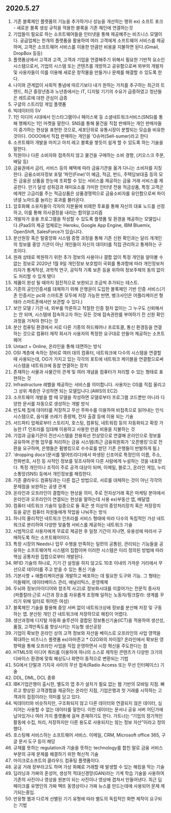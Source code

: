 ## 2020.5.27

1. 기존 블록체인 플랫폼의 기능을 추가하거나 성능을 개선하는 행위 ex) 소프트 포크 - 새로운 블록 생성 규칙을 적용한 블록을 기존 체인에 연결하는것
2. 기업들이 필요로 하는 소프트웨어들을 인터넷을 통해 제공해주는 비즈니스 모델이다. 공급업체는 한개의 플랫폼을 활용하여 여러 고객에게 소프트웨어 서비스를 제공하며, 고객은 소프트웨어 서비스를 이용한 만큼만 비용을 지불하면 된다.(Gmail, DropBox 등등)
3. 플랫폼상에서 고객과 고객, 고객과 기업을 연결해주기 위해서 필요한 기반적 요소인 시스템으로서, 기업의 시스템 또는 콘텐츠를 개방하고 공유함으로써 외부의 개발자 및 사용자들이 이를 이용해 새로운 창작물을 만들거나 문제를 해결할 수 있도록 한다.
4. 나이와 관계없이 사회적 통념에 따르기보다 내가 원하는 가치를 추구하는 최근의 트렌드, 최근 중장년층과 노년층에서는 IT, 디지털 기기의 수요가 급증하였고 청년들은 레트로에 대한 관심이 급증
5. 구글의 스트리밍 게임 플랫폼
6. 빅데이터의 5V
7. 1인 미디어 시대에서 인스타그램이나 페이스북 등 소셜네트워크서비스(SNS)를 통해 행해지는 1인 마켓을 말한다. SNS를 통해 물건을 직접 판매하는 개인 판매자들이  증가하는 현상을 표현한 것으로, 세포단위로 유통시장이 분할되는 모습을 비유한 것이다. OOOO에서 직접 판매하는 개인을 'O슈머(Sell-sumer)라고 한다               
8. 소프트웨어 개발을 마치고 마치 레고 블록을 쌓듯이 쉽게 할 수 있도록 하는 기술을 말한다.
9. 직원이나 다른 소비자와 접촉하지 않고 물건을 구매하는 소비 경향, (키오스크 주문, 배달 등)
10. 금융권에서 금리, 서비스 등의 혜택에 따라 금융기관을 옮겨 다니는 소비자를 지칭한다. 금융소비자정보 포털 ‘파인(Fine)'이 예금, 적금, 펀드, 주택담보대출 등의 모든 금융권 상품을 한눈에 조회할 수 있는 서비스를 제공하는 금융 거래 서비스를 제공한다. 만기 달성 성취감과 재미요소를 가미한 인터넷 전용 적금상품, 특정 고객군에게만 고금리를 주는 적금상품은 상품경쟁력으로 금융소비자를 유인함으로써 파이낸셜 노마드를 늘리는 효과를 불러온다.
11. 암호화폐 소유자들이 각자의 지분율에 비례한 투표를 통해 자신의 대표 노드를 선정하고, 이를 통해 의사결정을 내리는 합의알고리즘
12. 개발자가 응용 프로그램을 작성할 수 있도록 플랫폼 및 환경을 제공하는 모델입니다.(PaaS의 제공 업체로는 Heroku, Google App Engine, IBM Bluemix, OpenShift, SalesForce가 있습니다.
13. 분산원장 혹은 탈중앙화 시스템 증명 과정을 통해 기존 신원 확인과는 달리 개개인의 정보를 중앙 기관이 아닌 개인들이 자신의 데이터를 직접 관리하고 통제하는 구조이다.
14. 원래 상태로 복원하기 위한 추가 정보의 사용이나 결합 없이 특정 개인을 알아볼 수 없는 정보로 2020년 1월 9일 개인정보 보호법이 국회를 통과함에 따라 개인정보처리자가 통계작성, 과학적 연구, 공익적 기록 보존 등을 위하여 정보주체의 동의 없이도 처리할 수 있게 됐다 
15. 제품이 완성 될 때까지 점진적으로 보완되고 조금씩 추가되는 테스트.
16. 기존의 공인인증서를 대체하기 위해 은행권이 도입한 블록체인 기반 인증 서비스(기존 인증서는 pc와 스마트폰 모두에 저장 가능한 반면, 뱅크사인은 어플리케이션 형태라 스마트폰에서만 보관할 수 있다.)                
17. 보안 모델 / 기관 내, 외부를 막론하고 적절한 인증 절차 없이는 그 누구도 신뢰해서는 안 되며, 시스템에 접속하고자 하는 모든 것에 접속권한를 부여하기 전 신원 확인 과정을 거쳐야 한다는 것
18. 분산 컴퓨팅 환경에서 서로 다른 기종의 하드웨어나 프로토콜, 통신 환경등을 연결하는 것으로 컴퓨터 제작 회사가 사용자의 특정한 요구대로 만들어 제공하는 소프트웨어
19. Untact + Online, 온라인을 통해 대면하는 방식
20. OSI 계층에 속하는 장비로 여러 대의 컴퓨터, 네트워크에 다수의 시스템을 연결할 때 사용되는데, OO가 가지고 있는 각각의 포트에 네트워크 케이블을 연결함으로써 시스템을 네트워크에 동참 연결하는 장치
21. 존재하는 사물과 사물간의 관계 및 여러 개념을 컴퓨터가 처리할 수 있는 형태로 표현하는 것
22. Infrastructure 레벨을 제공하는 서비스를 의미합니다. 사용자는 OS를 직접 올리고 그 상위 계층만 구성하면 되는 모델입니다.(AWS의 EC2)
23. 소프트웨어 개발을 할 때 모델을 작성하면 모델로부터 프로그램 코드뿐만 아니라 다양한 문서를 자동으로 생성하는 개발 방식
24. 반도체 칩에 데이터를 저장하고 무선 주파수를 이용하여 비접촉으로 읽어내는 인식시스템으로, 음식물 쓰레기 종량제, 전자 출결 등에 이용 되는 기술
25. 서드파티 업체로부터 스토리지, 호스팅, 컴퓨팅, 네트워킹 등의 자동화되고 확장 가능한 IT 인프라를 임대해 이용하고 사용한 만큼 비용을 지불하는 것
26. 기업과 금융기관이 전산시스템을 전용회선 전상망으로 연결해 온라인으로 정보를 공유하며 은행 업무를 처리하는 금융 시스템(최근 금융위원회가 '오픈뱅킹'으로 전환을 요구하며, 은행들은 펌뱅킹으로 수수료를 받던 기존 은행들이 반발하게 됨.)
27. 'dropping docs‘(문서를 떨어뜨리다)에서 파생된 신조어로 특정인의 이름, 주소, 전화번호, 사진 등 사적인 정보를 뒷조사하여 다른 사람에게 누설하는 것을 내포한다.  특정 개인이나 조직이 주로 공격 대상이 되며, 이메일, 블로그, 온라인 게임, 누리소통망(SNS) 등에서 개인정보를 해킹한다.
28. 기존 클라우드 컴퓨팅과는 다른 접근 방법으로, 서로를 대체하는 것이 아닌 각각의 문제점을 보완하는 공생 관계
29. 온라인과 오프라인이 결합하는 현상을 의미, 주로 전자상거래 혹은 마케팅 분야에서 온라인과 오프라인이 연결되는 현상을 말하는데 사용 ex)부동산 앱, 배달앱
30. 컴퓨터 네트워크 기술의 일종으로 둘 혹은 셋 이상의 중앙처리장치 혹은 저장장치 등을 같은 컴퓨터 자원들에게 작업을 나눠주는 방식
31. 하나의 물리적인 네트워크 인프라를 서비스 형태에 따라 다수의 독립적인 가상 네트워크로 분리하여 다양한 맞춤형 서비스를 제공하는 네트워크 기술
32. 시범적으로 사용자에게 무료로 제공한 후 일정 기간이 지나면, 유용성에 따라서 구매하도록 하는 소프트웨어이다.
33. 특정 시장의 Needs나 업무 수행을 만족하는 일련의 공통된, 관리되는 기능들을 공유하는 소프트웨어적 시스템의 집합이며 이러한 시스템은 미리 정의된 방법에 따라 핵심 공통자원 집합으로부터 개발된다.
34.  RFID 기술의 하나로, 기기 간 설정을 하지 않고도 10초 이내의 가까운 거리에서 무선으로 데이터를 주고 받을 수 있는 통신 기술
35. 기본사항 + 애플리케이션을 개발하고 배포하는 데 필요한 도구와 기능. 그 형태는 미들웨어, 데이터베이스 관리, 애널리틱스, 운영체제
36. 두뇌와 정보(아이디어와 창조적 사고)로 정보화시대를 이끌어가는 전문직 종사자(퍼플칼라:근로 시간과 장소를 자유롭게 조정해 일하는 노동자/핑크칼라: 생계를 꾸리기 위해 일터로 뛰어든 여성)
37. 블록체인 기술을 활용해 중앙 서버 없이 네트워크상에 정보를 분산해 저장 및 구동하는 앱. 분산된 개인 간 네트워크에 저장하므로 해킹이 어렵다.
38. 생산과정에 디지털 자동화 솔루션이 결합된 정보통신기술(ICT)을 적용하여 생산성, 품질, 고객만족도를 향상시키는 지능형 생산공장
39. 기업이 확보한 온라인 상의 고객 정보와 자산을 베이스로 오프라인의 사업 영역을 확대하는 비즈니스 플랫폼 ex)아마존고 * O2O와의 차이점? 온라인에서 확보된 영향력을 통해 오프라인 사업을 직접 운영하면서 시장 혁신을 주도한다는 점
40. HTML5의 미디어 쿼리를 이용하여 하나의 소스로 제작된 콘텐츠가 다양한 크기의 디바이스 환경에 맞춰 해상도나 화면이 동적으로 변환되는 기법
41. 5G에서 단말과 기지국 사이의 무선 접속(Radio Access 또는  무선 인터페이스) 기술
42. DDL, DML, DCL 종류
43. IBK기업은행이 출시한, 별도의 앱 추가 설치가 필요 없는 웹 기반의 모바일 지점. 빠르고 향상된 고객경험을 제공하는 온라인 지점, 기업은행과 첫 거래를 시작하는 고객과의 접점이라는 의미를 담고 있다.
44. 빅데이터와 비슷하지만, 구조화되지 않고 다른 데이터와 연결되지 않은 데이터, 심지어는 사용할 수 없는 데이터를 말한다. 이런 데이터는 문서나 공유 서버 어딘가에 남아있거나 여러 가지 플랫폼에 걸쳐 존재하기도 한다. 가트너는 “기업의 정기적인 활동에 수집, 처리, 저장하지만 다른 용도로 사용되지는 않는 정보 자산”이라고 정의했다.
45. 호스팅해 서비스하는 소프트웨어 서비스. 이메일, CRM, Microsoft office 365, 구글 문서 도구 등이 해당
46. 규제를 뜻하는 regulation과 기술을 뜻하는 technology를 합친 말로 금융 서비스 부문의 규제 문제를 해결하기 위한 혁신적 기술                                                                
47. 마이크로소프트의 클라우드 컴퓨팅 플랫폼이다.
48. 공공 거래 장부라고도 하며 가상 화폐로 거래할 때 발생할 수 있는 해킹을 막는 기술
49. 딥러닝과 가짜의 혼성어, 생성적 적대신경망(GAN)라는 기계 학습 기술을 사용하여 기존의 사진이나 영상을 원본이 되는 사진이나 영상에 겹쳐서 만들어낸다. 최근 딥페이크를 유명인의 가짜 떽뜨 동영상이나 가짜 뉴스를 만드는데에 사용되어 문제 제기되는중임.
50. 반응형 웹과 다르게 선별된 기기 유형에 따라 별도의 독립적인 화면 제작이 요구되는 기법